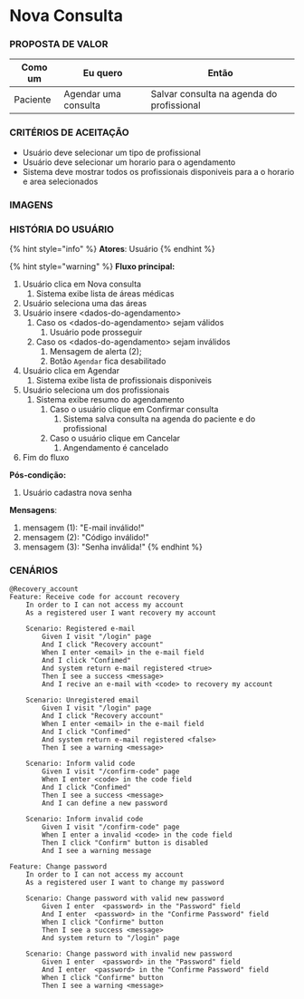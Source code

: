 # Nova Consulta

### PROPOSTA DE VALOR

| Como um  | Eu quero             | Então                                     |
| -------- | -------------------- | ----------------------------------------- |
| Paciente | Agendar uma consulta | Salvar consulta na agenda do profissional |

### CRITÉRIOS DE ACEITAÇÃO

* Usuário deve selecionar um tipo de profissional
* Usuário deve selecionar um horario para o agendamento
* Sistema deve mostrar todos os profissionais disponiveis para a o horario e area selecionados

### IMAGENS

### HISTÓRIA DO USUÁRIO

{% hint style="info" %}
**Atores**: Usuário
{% endhint %}

{% hint style="warning" %}
**Fluxo principal:**

1. Usuário clica em Nova consulta
   1. Sistema exibe lista de áreas médicas
2. Usuário seleciona uma das áreas
3. Usuário insere \<dados-do-agendamento>
   1. Caso os \<dados-do-agendamento> sejam válidos
      1. Usuário pode prosseguir
   2. Caso os \<dados-do-agendamento> sejam inválidos
      1. Mensagem de alerta (2);
      2. Botão `Agendar` fica desabilitado
4. Usuário clica em Agendar
   1. Sistema exibe lista de profissionais disponiveis
5. Usuário seleciona um dos profissionais
   1. Sistema exibe resumo do agendamento
      1. Caso o usuário clique em Confirmar consulta
         1. Sistema salva consulta na agenda do paciente e do profissional
      2. Caso o usuário clique em Cancelar
         1. Angendamento é cancelado
6. Fim do fluxo

**Pós-condição:**

1. Usuário cadastra nova senha

**Mensagens**:

1. mensagem (1): "E-mail inválido!"
2. mensagem (2): "Código inválido!"
3. mensagem (3): "Senha inválida!"
{% endhint %}

### CENÁRIOS

```gherkin
@Recovery_account
Feature: Receive code for account recovery
    In order to I can not access my account
    As a registered user I want recovery my account

    Scenario: Registered e-mail
        Given I visit "/login" page
        And I click "Recovery account"
        When I enter <email> in the e-mail field
        And I click "Confimed"
        And system return e-mail registered <true>
        Then I see a success <message>
        And I recive an e-mail with <code> to recovery my account

    Scenario: Unregistered email
        Given I visit "/login" page
        And I click "Recovery account"
        When I enter <email> in the e-mail field
        And I click "Confimed"
        And system return e-mail registered <false>
        Then I see a warning <message>
        
    Scenario: Inform valid code
        Given I visit "/confirm-code" page
        When I enter <code> in the code field
        And I click "Confimed"
        Then I see a success <message>
        And I can define a new password

    Scenario: Inform invalid code
        Given I visit "/confirm-code" page
        When I enter a invalid <code> in the code field
        Then I click "Confirm" button is disabled
        And I see a warning message

Feature: Change password
    In order to I can not access my account
    As a registered user I want to change my password

    Scenario: Change password with valid new password
        Given I enter  <password> in the "Password" field
        And I enter  <password> in the "Confirme Password" field
        When I click "Confirme" button
        Then I see a success <message>
        And system return to "/login" page

    Scenario: Change password with invalid new password
        Given I enter  <password> in the "Password" field
        And I enter  <password> in the "Confirme Password" field
        When I click "Confirme" button
        Then I see a warning <message> 
```

